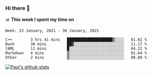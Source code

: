 ### Hi there 👋

📊 **This week I spent my time on**
<!--START_SECTION:waka-->
```text
Week: 23 January, 2021 - 30 January, 2021

C++        3 hrs 41 mins   ████████████████████▒░░░░   81.62 % 
Bash       30 mins         ██▓░░░░░░░░░░░░░░░░░░░░░░   11.17 % 
YAML       11 mins         █░░░░░░░░░░░░░░░░░░░░░░░░   04.22 % 
Markdown   4 mins          ▒░░░░░░░░░░░░░░░░░░░░░░░░   01.64 % 
Other      2 mins          ▒░░░░░░░░░░░░░░░░░░░░░░░░   00.89 % 
```
<!--END_SECTION:waka-->


[![Paul's github stats](https://github-readme-stats.vercel.app/api?username=mickeyouyou&theme=dracula&show_icons=true)](https://github.com/anuraghazra/github-readme-stats)
